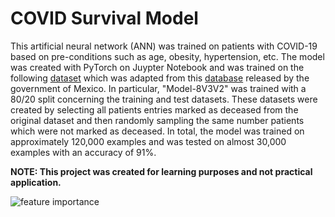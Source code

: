 # COVID Survival Model
This artificial neural network (ANN) was trained on patients with COVID-19 based on pre-conditions such as age, obesity, hypertension, etc.
The model was created with PyTorch on Juypter Notebook and was trained on the following [dataset](https://www.kaggle.com/datasets/meirnizri/covid19-dataset) 
which was adapted from this [database](https://datos.gob.mx/busca/dataset/informacion-referente-a-casos-covid-19-en-mexico) released by the government of Mexico.
In particular, "Model-8V3V2" was trained with a 80/20 split concerning the training and test datasets. These datasets were created by selecting all patients 
entries marked as deceased from the original dataset and then randomly sampling the same number patients which were not marked as deceased. In total, the model 
was trained on approximately 120,000 examples and was tested on almost 30,000 examples with an accuracy of 91%.

**NOTE: This project was created for learning purposes and not practical application.**

![feature importance](https://github.com/xPrithvi/COVID-Survival-Model/assets/34770840/ed0b523c-9127-4c66-bf7d-4194b6bc481f)
